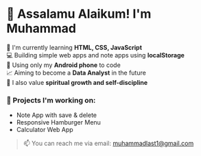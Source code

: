 # 👋 Assalamu Alaikum! I'm Muhammad

🌱 I'm currently learning **HTML, CSS, JavaScript**  
💻 Building simple web apps and note apps using **localStorage**  
📱 Using only my **Android phone** to code  
📈 Aiming to become a **Data Analyst** in the future  
🕌 I also value **spiritual growth and self-discipline**

### 📌 Projects I'm working on:
- Note App with save & delete
- Responsive Hamburger Menu
- Calculator Web App

> 📫 You can reach me via email: muhammadlast1@gmail.com